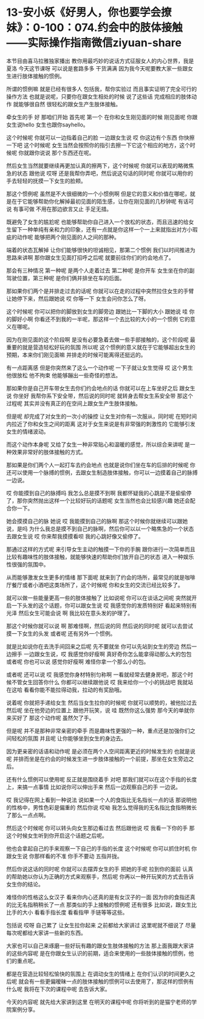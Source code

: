# 13-安小妖《好男人，你也要学会撩妹》：0-100：074.约会中的肢体接触——实际操作指南微信ziyuan-share

本节目由喜马拉雅独家播出 教你用最巧妙的说话方式征服女人的内心世界，我是夏洛 今天这节课呀 可以说是套路多多 干货满满 因为我今天呢要教大家一些跟女生进行肢体接触的惯例。

所谓的惯例嘛 就是已经有很多人 包括我，帮你实验过 而且事实证明了完全可行的操作方法 也就是说呢，只要你在跟女生相处的时候 说了这些话 完成相应的肢体动作 就能够很自然 很轻松的跟女生产生肢体接触。

牵女生的手 好 那咱们开始 首先呢 第一个 在你和女生刚见面的时候 刚见面呢 你跟女生说hello 女生也跟你sayhello。

这个时候呢 你就可以一边指着自己的脸 一边跟女生说 哎 你这边有个东西 你快擦一下吧 这个时候呢 女生当然会按照你的指引去擦一下它这个相应的地方，这个时候呢 你就跟你说说 那个东西还在呢。

然后女生当然就要继续再更加认真的擦两下，这个时候呢 你就可以表现的略微焦急的状态 跟他说 哎呀 还是我帮你弄吧，然后说这句话的同时呢 你就可以用你的手去轻轻的抚摸一下女生的脸颊。

那这个惯例呢 虽然是不大很细微的一个小惯例啊 但是它的意义和价值在哪呢，就是在于它能够帮助你化解掉最初见面的陌生感，让你在刚见面的几秒钟呢 有话可说 有事可做 不用在那边欲言又止 手足无措。

既避免了女生的尴尬呢 也能够帮助你自己进入一个放松的状态，而且迅速的给女生留下一种单纯有亲和力的印象，还有一点就是你这样一个一上来就指出对方小瑕疵的动作呢 能够把两个刚见面的人之间的那种。

端着的状态瓦解掉 让你们能够很快的坦诚相见，那第二个惯例 我们以时间推进为思路来讲啊 那你跟女生见面打招呼之后呢 就要前往你们的约会地点了。

那会有三种情况 第一种呢 是两个人走着过去 第二种呢 是你开车 女生坐在你的副驾驶位置，第三种呢 是你们俩并排坐在车的后面。

那如果你们两个是并排走过去的话呢 你就可以在走的过程中突然拉住女生的手臂 让她停下来，然后跟她说 哎 你等一下 女生会问你怎么了呀。

这个时候呢 你可以把你的脚放到女生的脚旁边 跟她比一下脚的大小 跟她说 哇 你的脚好小啊 你看还不到我的一半呢，那这样一个去比较的大小的一个惯例 它的意义在哪呢。

因为在刚见面的这个阶段啊 是没有必要急着去做一些手部接触的，这个阶段呢 最重要的就是营造轻松好玩的氛围 所以呢 这个惯例的意义就在于它能够超出女生的预期，本来你们刚见面嘛 并排走的时候可能离得还挺远的。

有一点距离感 但是你突然来了这么一个动作呢 一下子就让女生觉得 哎 这个男生他很放松 他不拘束 他能够蹦出一些奇怪的想法。

那如果你是自己开车带女生去你们约会地点的话 你就可以在上车坐好之后 跟女生说 你坐好 我帮你系下安全带，然后说的同时呢 就转身去帮女生系安全带 那这个过程呢 其实并没有真正的在空间上跟女生产生肢体接触。

但是呢 却完成了对女生的一次小的操控 让女生对你有一次服从，同时呢 在短时间内拉近了你和女生之间的距离 这对于女生来说是有非常强的刺激性的 它能够引发女生的情绪波动。

而这个动作本身呢 又给了女生一种非常贴心和温暖的感觉，所以综合来讲呢 是一种效果非常好的肢体接触的方式。

那如果是你们两个人一起打车去约会地点 也就是说你们坐在车的后排的时候呢 你还可以使用一个脉搏的惯例，去跟女生制造肢体接触，你可以一边摸着自己的脉搏 一边说。

哎 你能摸到自己的脉搏吗 我怎么总是摸不到啊 我都怀疑我的心跳是不是偷偷停了，那你突然抛出这样一个比较好玩的话题呢 女生当然也会比较感兴趣 她还会配合你一下。

她会摸摸自己的脉 她说 哎 我能摸到自己的脉啊 那这个时候你就继续可以跟她说，是吗 为什么我总是摸不到自己的脉啊，然后你可以以一个略焦急的一个状态去跟女生说 哎 你来帮我摸摸看呗 我的心跳好像又偷停了。

那通过这样的方式呢 来引导女生主动的触摸一下你的手腕 跟你进行一次简单而且比较有趣味性的肢体接触，就能够快速的帮助你们放开自己的状态 进入一种娱乐性很强的氛围中。

从而能够激发女生更多的情绪 那下面呢 就来到了约会的场所，最常见的就是咖啡厅餐厅或者小酒吧这类场所了，这个时候呢 你和女生的交流已经比较多了。

就可以做一些能量更高一些的肢体接触了 比如说呢 你可以在谈话之间呢 突然就开启一下头发的这个话题，你可以跟女生说 哎 我感觉你的发质特别好 看起来特别有光泽 然后女生可能会说 啊 我比较在意头发的护理了。

那这个时候你就可以说 啊 那难怪啊，然后说的同 然后说的同时呢 就可以去尝试摸一下女生的头发 或者呢 还有另外一个惯例。

就是比如说你在去洗手间回来之后呢 先不要就坐 你可以先站到女生的旁边 然后一边擦手 一边跟女生说，哎 我感觉你好瘦啊 真好奇你怎么能拿得动那么大的包包 或者呢 你也可以说 感觉你好瘦啊 难怪你拿一个那么小的包。

或者呢 还可以说 哎 我感觉你身材特别匀称啊 一看就经常去健身房吧，那这个时候不管女生回答你什么 你都可以继续跟他说 哎 我来给你一个小的挑战吧 我就站在这哈 看看你能不能拉得动我，拉动的有奖励哦。

说着呢 你就把手递给女生 然后当女生拉你的时候呢 你就可以顺势的，被他拉过去 然后呢 坐在他旁边的位置上 跟他开玩笑，说 哇 既然你这么强势 那今天的单就你来买好了 那这个动作呢 虽然欠了手。

但是呢 并不是那种非常亲密的牵手 而是趣味性更强的一种，重点还是加强你们之间轻松的氛围 并且呢 让你能够坐到女生的身边去。

因为更亲密的话语和动作呢 是必须在两个人空间距离更近的时候发生的 也就是说呢 并排而坐是在约会的时候发生进一步肢体接触的一个前提，那坐在女生旁边之后。

还有什么惯例可以使用呢 反正就是围绕着手 对吧 那我们就可以在这个手指的长度上，来搞一点事情 比如说你可以伸出手来 然后一边观察自己的手 一边说。

哎 我记得在网上看到一种说法 说如果一个人的食指比无名指长一点的话 那说明他的性格中，男性色彩是偏重的 然后你说 哎呦 我怎么觉得我的无名指比食指稍微长了那么一点点啊。

然后这个时候呢 你可以转头向女生那边看过去 然后跟他说 哎 我看一下你的手 那这个时候女生听到你开启这个话题之后呢。

他也会拿起自己的手来观察一下自己的手指的长度 这个时候呢 你可以抓住时机 你跟女生说 你那样看的不准 你手不要动 五指并拢。

然后你说这话的同时呢 你就可以去摆弄女生的手 把她的手呢 拉到你的面前 认真的帮助她以你认为正确的方式来观察手，然后呢 你再以一种开玩笑的方式去告诉女生你的结论。

难怪你的性格这么女汉子 看来你内心还真的是有女汉子的一面 因为你的食指还真的比无名指稍稍长了一点 那类似的手上接触的惯例呢 还有很多 比如说，跟女生比比手的大小 看看手指长度 看看指甲 手链等等这些。

包括说 哎呀 自己累了 让女生拉你起来 之前都给大家讲过 这里呢就不细说了 尽量每次呢都给大家讲一些新的东西。

大家也可以自己来琢磨一些好玩有趣的跟女生肢体接触的方法 那上面我跟大家讲的这些内容呢 是在你跟女生认识的前期，适合来使用的一些肢体接触的惯例，他们的重点呢。

都是在营造比较轻松愉快的氛围上 在调动女生的情绪上 在你们认识的时间更久之后呢 就会有一些更偏暧昧一点的肢体接触的惯例可以去使用了，那这样的惯例有什么呢 我将在下次的课程中呢 去告诉大家。

今天的内容呢 就先给大家讲到这里 在明天的课程中呢 你将听到的是猫宁老师的学院案例分享。